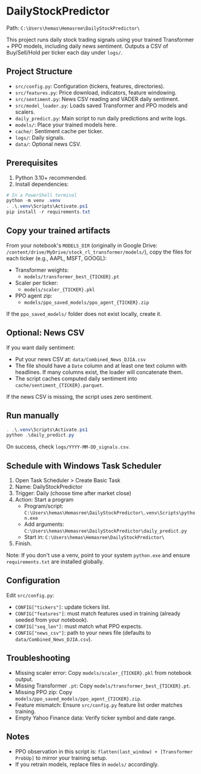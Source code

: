 # DailyStockPredictor

Path: `C:\Users\hemas\Hemasree\DailyStockPredictor\`

This project runs daily stock trading signals using your trained Transformer + PPO models, including daily news sentiment. Outputs a CSV of Buy/Sell/Hold per ticker each day under `logs/`.

## Project Structure
- `src/config.py`: Configuration (tickers, features, directories).
- `src/features.py`: Price download, indicators, feature windowing.
- `src/sentiment.py`: News CSV reading and VADER daily sentiment.
- `src/model_loader.py`: Loads saved Transformer and PPO models and scalers.
- `daily_predict.py`: Main script to run daily predictions and write logs.
- `models/`: Place your trained models here.
- `cache/`: Sentiment cache per ticker.
- `logs/`: Daily signals.
- `data/`: Optional news CSV.

## Prerequisites
1) Python 3.10+ recommended.
2) Install dependencies:

```powershell
# In a PowerShell terminal
python -m venv .venv
. .\.venv\Scripts\Activate.ps1
pip install -r requirements.txt
```

## Copy your trained artifacts
From your notebook's `MODELS_DIR` (originally in Google Drive: `/content/drive/MyDrive/stock_rl_transformer/models/`), copy the files for each ticker (e.g., AAPL, MSFT, GOOGL):

- Transformer weights:
  - `models/transformer_best_{TICKER}.pt`
- Scaler per ticker:
  - `models/scaler_{TICKER}.pkl`
- PPO agent zip:
  - `models/ppo_saved_models/ppo_agent_{TICKER}.zip`

If the `ppo_saved_models/` folder does not exist locally, create it.

## Optional: News CSV
If you want daily sentiment:
- Put your news CSV at: `data/Combined_News_DJIA.csv`
- The file should have a `Date` column and at least one text column with headlines. If many columns exist, the loader will concatenate them.
- The script caches computed daily sentiment into `cache/sentiment_{TICKER}.parquet`.

If the news CSV is missing, the script uses zero sentiment.

## Run manually
```powershell
. .\.venv\Scripts\Activate.ps1
python .\daily_predict.py
```

On success, check `logs/YYYY-MM-DD_signals.csv`.

## Schedule with Windows Task Scheduler
1. Open Task Scheduler > Create Basic Task
2. Name: DailyStockPredictor
3. Trigger: Daily (choose time after market close)
4. Action: Start a program
   - Program/script: `C:\Users\hemas\Hemasree\DailyStockPredictor\.venv\Scripts\python.exe`
   - Add arguments: `C:\Users\hemas\Hemasree\DailyStockPredictor\daily_predict.py`
   - Start in: `C:\Users\hemas\Hemasree\DailyStockPredictor\`
5. Finish.

Note: If you don't use a venv, point to your system `python.exe` and ensure `requirements.txt` are installed globally.

## Configuration
Edit `src/config.py`:
- `CONFIG["tickers"]`: update tickers list.
- `CONFIG["features"]`: must match features used in training (already seeded from your notebook).
- `CONFIG["seq_len"]`: must match what PPO expects.
- `CONFIG["news_csv"]`: path to your news file (defaults to `data/Combined_News_DJIA.csv`).

## Troubleshooting
- Missing scaler error: Copy `models/scaler_{TICKER}.pkl` from notebook output.
- Missing Transformer `.pt`: Copy `models/transformer_best_{TICKER}.pt`.
- Missing PPO zip: Copy `models/ppo_saved_models/ppo_agent_{TICKER}.zip`.
- Feature mismatch: Ensure `src/config.py` feature list order matches training.
- Empty Yahoo Finance data: Verify ticker symbol and date range.

## Notes
- PPO observation in this script is: `flatten(last_window) + [Transformer ProbUp]` to mirror your training setup.
- If you retrain models, replace files in `models/` accordingly.
